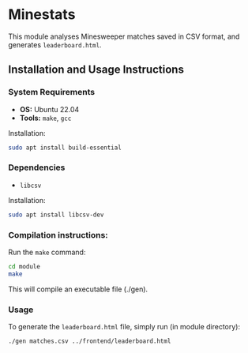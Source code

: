 # Minestats

This module analyses Minesweeper matches saved in CSV format, and generates `leaderboard.html`.

## Installation and Usage Instructions

### System Requirements

- **OS:** Ubuntu 22.04
- **Tools:** `make`, `gcc`
  
Installation:
```bash
sudo apt install build-essential
```
### Dependencies
- `libcsv`

Installation:
```bash
sudo apt install libcsv-dev
```

### Compilation instructions:

Run the `make` command:

```bash
cd module
make
```

This will compile an executable file (./gen).

### Usage

To generate the `leaderboard.html` file, simply run (in module directory):
```bash
./gen matches.csv ../frontend/leaderboard.html
```
